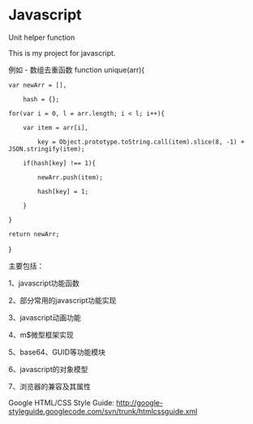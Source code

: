 Javascript
==========
Unit helper function

This is my project for javascript.

例如 - 数组去重函数
function unique(arr){

	var newArr = [],
	
	    hash = {};
	    
	for(var i = 0, l = arr.length; i < l; i++){
	
		var item = arr[i],
		
		    key = Object.prototype.toString.call(item).slice(8, -1) + JSON.stringify(item);
		    
	    if(hash[key] !== 1){
	    
	    	newArr.push(item);
	    	
	    	hash[key] = 1;
	    	
	    }
	    
	}
	
	return newArr;
	
}



主要包括：

1、javascript功能函数

2、部分常用的javascript功能实现

3、javascript动画功能

4、m$微型框架实现

5、base64、GUID等功能模块

6、javascript的对象模型

7、浏览器的兼容及其属性


Google HTML/CSS Style Guide: http://google-styleguide.googlecode.com/svn/trunk/htmlcssguide.xml

